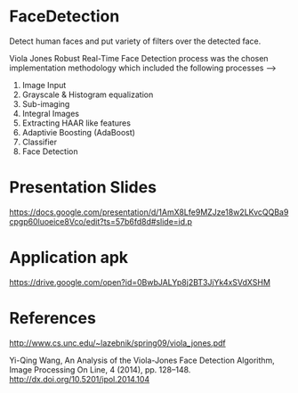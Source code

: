 # FaceDetection
Detect human faces and put variety of filters over the detected face. 

Viola Jones Robust Real-Time Face Detection process was the chosen implementation methodology which included the following processes -->

1. Image Input
2. Grayscale & Histogram equalization
3. Sub-imaging
4. Integral Images
5. Extracting HAAR like features
6. Adaptivie Boosting (AdaBoost)
7. Classifier 
8. Face Detection

# Presentation Slides
https://docs.google.com/presentation/d/1AmX8Lfe9MZJze18w2LKvcQQBa9cpgp60luoeice8Vco/edit?ts=57b6fd8d#slide=id.p

# Application apk
https://drive.google.com/open?id=0BwbJALYp8j2BT3JjYk4xSVdXSHM

# References

http://www.cs.unc.edu/~lazebnik/spring09/viola_jones.pdf

Yi-Qing Wang, An Analysis of the Viola-Jones Face Detection Algorithm, Image Processing On Line, 4 (2014), pp. 128–148. http://dx.doi.org/10.5201/ipol.2014.104
